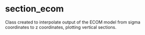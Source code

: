# section_ecom
Class created to interpolate output of the ECOM model from sigma coordinates to z coordinates, plotting vertical sections.
